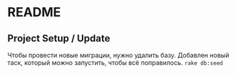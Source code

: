 # README

## Project Setup / Update

Чтобы провести новые миграции, нужно удалить базу.
Добавлен новый таск, который можно запустить, чтобы всё поправилось.
```rake db:seed```
